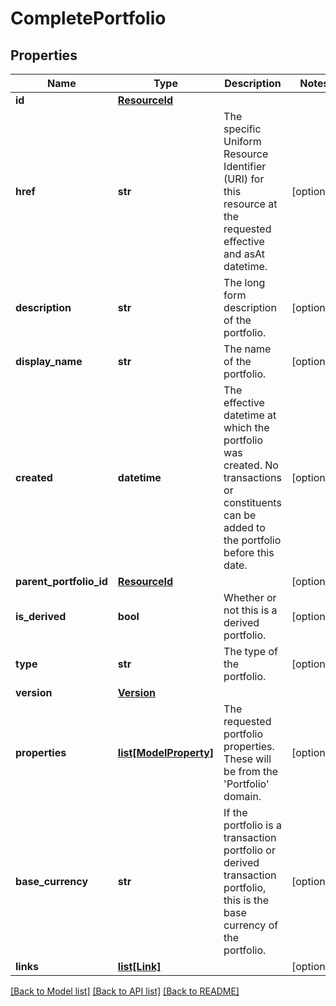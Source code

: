 # CompletePortfolio

## Properties
Name | Type | Description | Notes
------------ | ------------- | ------------- | -------------
**id** | [**ResourceId**](ResourceId.md) |  | 
**href** | **str** | The specific Uniform Resource Identifier (URI) for this resource at the requested effective and asAt datetime. | [optional] 
**description** | **str** | The long form description of the portfolio. | [optional] 
**display_name** | **str** | The name of the portfolio. | [optional] 
**created** | **datetime** | The effective datetime at which the portfolio was created. No transactions or constituents can be added to the portfolio before this date. | [optional] 
**parent_portfolio_id** | [**ResourceId**](ResourceId.md) |  | [optional] 
**is_derived** | **bool** | Whether or not this is a derived portfolio. | [optional] 
**type** | **str** | The type of the portfolio. | [optional] 
**version** | [**Version**](Version.md) |  | 
**properties** | [**list[ModelProperty]**](ModelProperty.md) | The requested portfolio properties. These will be from the &#39;Portfolio&#39; domain. | [optional] 
**base_currency** | **str** | If the portfolio is a transaction portfolio or derived transaction portfolio, this is the base currency of the portfolio. | [optional] 
**links** | [**list[Link]**](Link.md) |  | [optional] 

[[Back to Model list]](../README.md#documentation-for-models) [[Back to API list]](../README.md#documentation-for-api-endpoints) [[Back to README]](../README.md)


